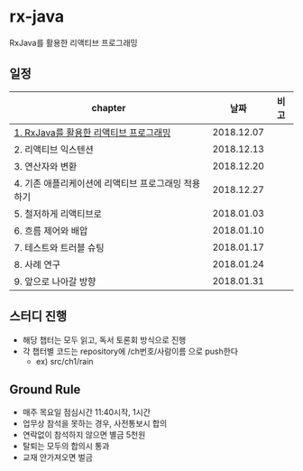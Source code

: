 # rx-java
RxJava를 활용한 리액티브 프로그래밍

## 일정
|                       chapter                       |    날짜    | 비고 |
|---------------------------------------------------|:----------:|----|
| [1. RxJava를 활용한 리액티브 프로그래밍](https://github.com/dev1piece/rx-java/blob/master/ch1-Reactive-programming.md)              | 2018.12.07 |      |
| 2. 리액티브 익스텐션                                | 2018.12.13 |      |
| 3. 연산자와 변환                                    | 2018.12.20 |      |
| 4. 기존 애플리케이션에 리액티브 프로그래밍 적용하기 | 2018.12.27 |      |
| 5. 철저하게 리액티브로                              | 2018.01.03 |      |
| 6. 흐름 제어와 배압                                 | 2018.01.10 |      |
| 7. 테스트와 트러블 슈팅                             | 2018.01.17 |      |
| 8. 사례 연구                                        | 2018.01.24 |      |
| 9. 앞으로 나아갈 방향                               | 2018.01.31 |      |

## 스터디 진행
* 해당 챕터는 모두 읽고, 독서 토론회 방식으로 진행
* 각 챕터별 코드는 repository에 /ch번호/사람이름 으로 push한다
  -  ex) src/ch1/rain

## Ground Rule
* 매주 목요일 점심시간 11:40시작, 1시간
* 업무상 참석을 못하는 경우, 사전통보시 합의
* 연락없이 참석하지 않으면 별금 5천원
* 탈퇴는 모두의 합의시 통과
* 교재 안가져오면 벌금
